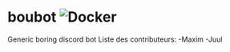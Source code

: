 # boubot ![Docker](https://github.com/JulienBouchardIT/boubot/workflows/Docker/badge.svg)
Generic boring discord bot
Liste des contributeurs:
	-Maxim
	-Juul

